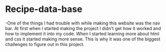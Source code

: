 # Recipe-data-base

-One of the things I had trouble with while making this website was the nav bar. At first when I started making the project I didn't get how it worked and how to implement it into my code. When I started learning more about html and css it started making more sense. This is why it was one of the biggest challenges to figure out in this project.
